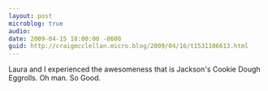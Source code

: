 ```yaml
---
layout: post
microblog: true
audio: 
date: 2009-04-15 18:00:00 -0600
guid: http://craigmcclellan.micro.blog/2009/04/16/t1531106613.html
---
```

Laura and I experienced the awesomeness that is Jackson's Cookie Dough Eggrolls.  Oh man.  So Good.

